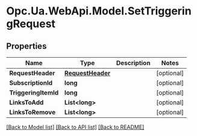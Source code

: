 # Opc.Ua.WebApi.Model.SetTriggeringRequest

## Properties

Name | Type | Description | Notes
------------ | ------------- | ------------- | -------------
**RequestHeader** | [**RequestHeader**](RequestHeader.md) |  | [optional] 
**SubscriptionId** | **long** |  | [optional] 
**TriggeringItemId** | **long** |  | [optional] 
**LinksToAdd** | **List&lt;long&gt;** |  | [optional] 
**LinksToRemove** | **List&lt;long&gt;** |  | [optional] 

[[Back to Model list]](../README.md#documentation-for-models) [[Back to API list]](../README.md#documentation-for-api-endpoints) [[Back to README]](../README.md)

